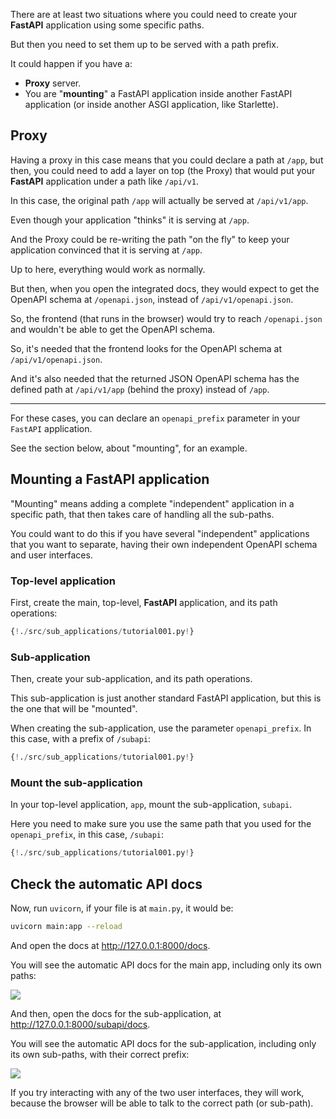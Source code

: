 There are at least two situations where you could need to create your **FastAPI** application using some specific paths.

But then you need to set them up to be served with a path prefix.

It could happen if you have a:

* **Proxy** server.
* You are "**mounting**" a FastAPI application inside another FastAPI application (or inside another ASGI application, like Starlette).

## Proxy

Having a proxy in this case means that you could declare a path at `/app`, but then, you could need to add a layer on top (the Proxy) that would put your **FastAPI** application under a path like `/api/v1`.

In this case, the original path `/app` will actually be served at `/api/v1/app`.

Even though your application "thinks" it is serving at `/app`.

And the Proxy could be re-writing the path "on the fly" to keep your application convinced that it is serving at `/app`.

Up to here, everything would work as normally.

But then, when you open the integrated docs, they would expect to get the OpenAPI schema at `/openapi.json`, instead of `/api/v1/openapi.json`.

So, the frontend (that runs in the browser) would try to reach `/openapi.json` and wouldn't be able to get the OpenAPI schema.

So, it's needed that the frontend looks for the OpenAPI schema at `/api/v1/openapi.json`.

And it's also needed that the returned JSON OpenAPI schema has the defined path at `/api/v1/app` (behind the proxy) instead of `/app`.

---

For these cases, you can declare an `openapi_prefix` parameter in your `FastAPI` application.

See the section below, about "mounting", for an example.


## Mounting a **FastAPI** application

"Mounting" means adding a complete "independent" application in a specific path, that then takes care of handling all the sub-paths.

You could want to do this if you have several "independent" applications that you want to separate, having their own independent OpenAPI schema and user interfaces.

### Top-level application

First, create the main, top-level, **FastAPI** application, and its path operations:

```Python hl_lines="3 6 7 8"
{!./src/sub_applications/tutorial001.py!}
```

### Sub-application

Then, create your sub-application, and its path operations.

This sub-application is just another standard FastAPI application, but this is the one that will be "mounted".

When creating the sub-application, use the parameter `openapi_prefix`. In this case, with a prefix of `/subapi`:

```Python hl_lines="11 14 15 16"
{!./src/sub_applications/tutorial001.py!}
```

### Mount the sub-application

In your top-level application, `app`, mount the sub-application, `subapi`.

Here you need to make sure you use the same path that you used for the `openapi_prefix`, in this case, `/subapi`:

```Python hl_lines="11 19"
{!./src/sub_applications/tutorial001.py!}
```

## Check the automatic API docs

Now, run `uvicorn`, if your file is at `main.py`, it would be:

```bash
uvicorn main:app --reload
```

And open the docs at <a href="http://127.0.0.1:8000/docs" target="_blank">http://127.0.0.1:8000/docs</a>.

You will see the automatic API docs for the main app, including only its own paths:

<img src="/img/tutorial/sub-applications/image01.png">


And then, open the docs for the sub-application, at <a href="http://127.0.0.1:8000/subapi/docs" target="_blank">http://127.0.0.1:8000/subapi/docs</a>.

You will see the automatic API docs for the sub-application, including only its own sub-paths, with their correct prefix:

<img src="/img/tutorial/sub-applications/image02.png">


If you try interacting with any of the two user interfaces, they will work, because the browser will be able to talk to the correct path (or sub-path).